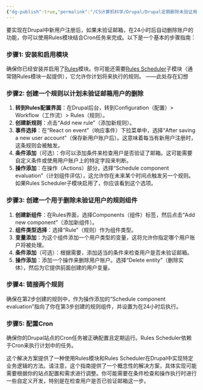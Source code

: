 ```yaml
---
{"dg-publish":true,"permalink":"/CS计算机科学/Drupal/Drupal定期删除未验证用户/","noteIcon":"","created":"2025-07-31T11:06:14.857+08:00","updated":"2024-04-23T23:53:32.000+08:00"}
---
```



要实现在Drupal中新用户注册后，如果未验证邮箱，在24小时后自动删除账户的功能，你可以使用Rules模块结合Cron任务来完成。以下是一个基本的步骤指南：

### 步骤1: 安装和启用模块

确保你已经安装并启用了[Rules](https://www.drupal.org/project/rules)模块。你可能还需要[Rules Scheduler](https://www.drupal.org/project/rules_scheduler)子模块（通常随Rules模块一起提供），它允许你计划将来执行的规则。   ——此处存在幻想

### 步骤2: 创建一个规则以计划未验证邮箱用户的删除

1. **转到Rules配置界面**：在Drupal后台，转到Configuration（配置）> Workflow（工作流）> Rules（规则）。
2. **创建新规则**：点击“Add new rule”（添加新规则）。
3. **事件选择**：在“React on event”（响应事件）下拉菜单中，选择“After saving a new user account”（保存新用户账户后）。这意味着每当有新用户注册时，这条规则会被触发。
4. **条件添加**（可选）：你可以添加条件来检查用户是否验证了邮箱。这可能需要自定义条件或使用用户账户上的特定字段来判断。
5. **操作添加**：在操作（Actions）部分，选择“Schedule component evaluation”（计划组件评估），这允许你在未来某个时间点触发另一个规则。如果Rules Scheduler子模块启用了，你应该看到这个选项。

### 步骤3: 创建一个用于删除未验证用户的规则组件

1. **创建新组件**：在Rules界面，选择Components（组件）标签，然后点击“Add new component”（添加新组件）。
2. **组件类型选择**：选择“Rule”（规则）作为组件类型。
3. **变量添加**：为这个组件添加一个用户类型的变量，这将允许你指定哪个用户账户将被处理。
4. **条件添加**（可选）：根据需要，添加适当的条件来检查用户是否未验证邮箱。
5. **操作添加**：添加一个操作来删除用户账户。选择“Delete entity”（删除实体），然后为它提供前面创建的用户变量。

### 步骤4: 链接两个规则

确保在第2步创建的规则中，作为操作添加的“Schedule component evaluation”指向了你在第3步创建的规则组件，并设置为在24小时后执行。

### 步骤5: 配置Cron

确保你的Drupal站点的Cron任务被正确配置且定期运行。Rules Scheduler依赖于Cron来执行计划中的任务。

这个解决方案提供了一种使用Rules模块和Rules Scheduler在Drupal中实现特定业务逻辑的方法。请注意，这个指南提供了一个概念性的解决方案，具体实现可能需要根据你的站点配置和需求进行调整。你可能需要在条件检查和操作执行时进行一些自定义开发，特别是在检查用户是否已验证邮箱这一步。